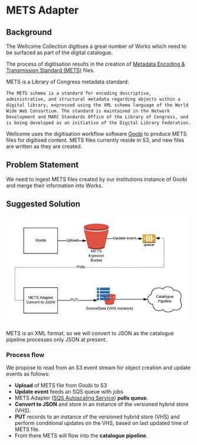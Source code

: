 # METS Adapter

## Background

The Wellcome Collection digitises a great number of Works which need to be surfaced as part of the digital catalogue.

The process of digitisation results in the creation of [Metadata Encoding & Transmission Standard (METS)](http://www.loc.gov/standards/mets/) files.

METS is a Library of Congress metadata standard:

```
The METS schema is a standard for encoding descriptive, administrative, and structural metadata regarding objects within a digital library, expressed using the XML schema language of the World Wide Web Consortium. The standard is maintained in the Network Development and MARC Standards Office of the Library of Congress, and is being developed as an initiative of the Digital Library Federation.
```

Wellcome uses the digitisation workflow software [Goobi](https://www.intranda.com/en/digiverso/goobi/goobi-overview/) to produce METS files for digitised content. METS files currently reside in S3, and new files are written as they are created.

## Problem Statement

We need to ingest METS files created by our institutions instance of Goobi and merge their information into Works.

## Suggested Solution

![overview](overview.png)

METS is an XML format, so we will convert to JSON as the catalogue pipeline processes only JSON at present.

### Process flow

We propose to read from an S3 event stream for object creation and update events as follows:

- **Upload** of METS file from Goobi to S3
- **Update event** feeds an SQS queue with jobs
- METS Adapter ([SQS Autoscaling Service](https://github.com/wellcometrust/terraform-modules/tree/master/sqs_autoscaling_service)) **polls queue**.
- **Convert to JSON** and store in an instance of the versioned hybrid store (VHS).
- **PUT** records to an instance of the versioned hybrid store (VHS) and perform conditional updates on the VHS, based on last updated time of METS file.
- From there METS will flow into the **catalogue pipeline**.
